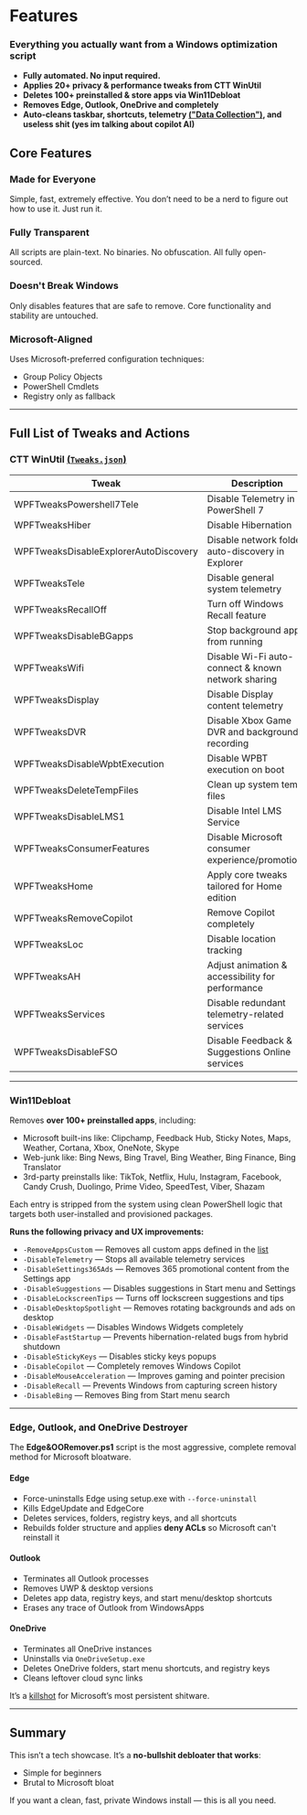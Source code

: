 # Features

###  Everything you actually want from a Windows optimization script

* **Fully automated. No input required.**
* **Applies 20+ privacy & performance tweaks from CTT WinUtil**
* **Deletes 100+ preinstalled & store apps via Win11Debloat**
* **Removes Edge, Outlook, OneDrive and completely**
* **Auto-cleans taskbar, shortcuts, telemetry [("Data Collection")](https://en.wikipedia.org/wiki/Spyware), and useless shit (yes im talking about copilot AI)**

##  Core Features

###  Made for Everyone

Simple, fast, extremely effective. You don’t need to be a nerd to figure out how to use it. Just run it.

###  Fully Transparent

All scripts are plain-text. No binaries. No obfuscation. All fully open-sourced.

###  Doesn't Break Windows

Only disables features that are safe to remove. Core functionality and stability are untouched.

###  Microsoft-Aligned

Uses Microsoft-preferred configuration techniques:

* Group Policy Objects
* PowerShell Cmdlets
* Registry only as fallback

---

##  Full List of Tweaks and Actions

###  CTT WinUtil [(`Tweaks.json`)](https://raw.githubusercontent.com/BuzzedHoney/Test/main/Tweaks.json)

| Tweak                                 | Description                                        |
| ------------------------------------- | -------------------------------------------------- |
| WPFTweaksPowershell7Tele              | Disable Telemetry in PowerShell 7                  |
| WPFTweaksHiber                        | Disable Hibernation                                |
| WPFTweaksDisableExplorerAutoDiscovery | Disable network folder auto-discovery in Explorer  |
| WPFTweaksTele                         | Disable general system telemetry                   |
| WPFTweaksRecallOff                    | Turn off Windows Recall feature                    |
| WPFTweaksDisableBGapps                | Stop background apps from running                  |
| WPFTweaksWifi                         | Disable Wi-Fi auto-connect & known network sharing |
| WPFTweaksDisplay                      | Disable Display content telemetry                  |
| WPFTweaksDVR                          | Disable Xbox Game DVR and background recording     |
| WPFTweaksDisableWpbtExecution         | Disable WPBT execution on boot                     |
| WPFTweaksDeleteTempFiles              | Clean up system temp files                         |
| WPFTweaksDisableLMS1                  | Disable Intel LMS Service                          |
| WPFTweaksConsumerFeatures             | Disable Microsoft consumer experience/promotions   |
| WPFTweaksHome                         | Apply core tweaks tailored for Home edition        |
| WPFTweaksRemoveCopilot                | Remove Copilot completely                          |
| WPFTweaksLoc                          | Disable location tracking                          |
| WPFTweaksAH                           | Adjust animation & accessibility for performance   |
| WPFTweaksServices                     | Disable redundant telemetry-related services       |
| WPFTweaksDisableFSO                   | Disable Feedback & Suggestions Online services     |

---

###  Win11Debloat

Removes **over 100+ preinstalled apps**, including:

* Microsoft built-ins like: Clipchamp, Feedback Hub, Sticky Notes, Maps, Weather, Cortana, Xbox, OneNote, Skype
* Web-junk like: Bing News, Bing Travel, Bing Weather, Bing Finance, Bing Translator
* 3rd-party preinstalls like: TikTok, Netflix, Hulu, Instagram, Facebook, Candy Crush, Duolingo, Prime Video, SpeedTest, Viber, Shazam

Each entry is stripped from the system using clean PowerShell logic that targets both user-installed and provisioned packages.

**Runs the following privacy and UX improvements:**

* `-RemoveAppsCustom` — Removes all custom apps defined in the [list](https://raw.githubusercontent.com/BuzzedHoney/Test/main/CustomAppsList)
* `-DisableTelemetry` — Stops all available telemetry services
* `-DisableSettings365Ads` — Removes 365 promotional content from the Settings app
* `-DisableSuggestions` — Disables suggestions in Start menu and Settings
* `-DisableLockscreenTips` — Turns off lockscreen suggestions and tips
* `-DisableDesktopSpotlight` — Removes rotating backgrounds and ads on desktop
* `-DisableWidgets` — Disables Windows Widgets completely
* `-DisableFastStartup` — Prevents hibernation-related bugs from hybrid shutdown
* `-DisableStickyKeys` — Disables sticky keys popups
* `-DisableCopilot` — Completely removes Windows Copilot
* `-DisableMouseAcceleration` — Improves gaming and pointer precision
* `-DisableRecall` — Prevents Windows from capturing screen history
* `-DisableBing` — Removes Bing from Start menu search

---

###  Edge, Outlook, and OneDrive Destroyer

The **Edge\&OORemover.ps1** script is the most aggressive, complete removal method for Microsoft bloatware.

####  Edge

* Force-uninstalls Edge using setup.exe with `--force-uninstall`
* Kills EdgeUpdate and EdgeCore
* Deletes services, folders, registry keys, and all shortcuts
* Rebuilds folder structure and applies **deny ACLs** so Microsoft can't reinstall it

####  Outlook

* Terminates all Outlook processes
* Removes UWP & desktop versions
* Deletes app data, registry keys, and start menu/desktop shortcuts
* Erases any trace of Outlook from WindowsApps

####   OneDrive

* Terminates all OneDrive instances
* Uninstalls via `OneDriveSetup.exe`
* Deletes OneDrive folders, start menu shortcuts, and registry keys
* Cleans leftover cloud sync links

It’s a [killshot](https://www.youtube.com/watch?v=FxQTY-W6GIo) for Microsoft’s most persistent shitware.

---

##  Summary

This isn’t a tech showcase. It’s a **no-bullshit debloater that works**:

* Simple for beginners
* Brutal to Microsoft bloat

If you want a clean, fast, private Windows install — this is all you need.
